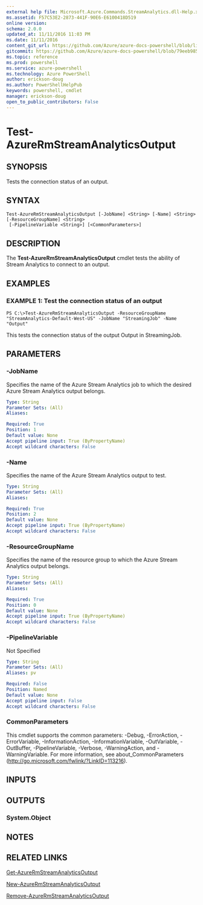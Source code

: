 ```yaml
---
external help file: Microsoft.Azure.Commands.StreamAnalytics.dll-Help.xml
ms.assetid: F57C53E2-2873-441F-90E6-E6100418D519
online version: 
schema: 2.0.0
updated_at: 11/11/2016 11:03 PM
ms.date: 11/11/2016
content_git_url: https://github.com/Azure/azure-docs-powershell/blob/live/azureps-cmdlets-docs/ResourceManager/AzureRM.StreamAnalytics/v2.3.0/Test-AzureRmStreamAnalyticsOutput.md
gitcommit: https://github.com/Azure/azure-docs-powershell/blob/79eeb985ea480979357fb4695832a0c3d29a48bf/azureps-cmdlets-docs/ResourceManager/AzureRM.StreamAnalytics/v2.3.0/Test-AzureRmStreamAnalyticsOutput.md
ms.topic: reference
ms.prod: powershell
ms.service: azure-powershell
ms.technology: Azure PowerShell
author: erickson-doug
ms.author: PowerShellHelpPub
keywords: powershell, cmdlet
manager: erickson-doug
open_to_public_contributors: False
---
```


# Test-AzureRmStreamAnalyticsOutput

## SYNOPSIS
Tests the connection status of an output.

## SYNTAX

```
Test-AzureRmStreamAnalyticsOutput [-JobName] <String> [-Name] <String> [-ResourceGroupName] <String>
 [-PipelineVariable <String>] [<CommonParameters>]
```

## DESCRIPTION
The **Test-AzureRmStreamAnalyticsOutput** cmdlet tests the ability of Stream Analytics to connect to an output.

## EXAMPLES

### EXAMPLE 1: Test the connection status of an output
```
PS C:\>Test-AzureRmStreamAnalyticsOutput -ResourceGroupName "StreamAnalytics-Default-West-US" -JobName "StreamingJob" -Name "Output"
```

This tests the connection status of the output Output in StreamingJob.

## PARAMETERS

### -JobName
Specifies the name of the Azure Stream Analytics job to which the desired Azure Stream Analytics output belongs.

```yaml
Type: String
Parameter Sets: (All)
Aliases: 

Required: True
Position: 1
Default value: None
Accept pipeline input: True (ByPropertyName)
Accept wildcard characters: False
```

### -Name
Specifies the name of the Azure Stream Analytics output to test.

```yaml
Type: String
Parameter Sets: (All)
Aliases: 

Required: True
Position: 2
Default value: None
Accept pipeline input: True (ByPropertyName)
Accept wildcard characters: False
```

### -ResourceGroupName
Specifies the name of the resource group to which the Azure Stream Analytics output belongs.

```yaml
Type: String
Parameter Sets: (All)
Aliases: 

Required: True
Position: 0
Default value: None
Accept pipeline input: True (ByPropertyName)
Accept wildcard characters: False
```

### -PipelineVariable
Not Specified

```yaml
Type: String
Parameter Sets: (All)
Aliases: pv

Required: False
Position: Named
Default value: None
Accept pipeline input: False
Accept wildcard characters: False
```

### CommonParameters
This cmdlet supports the common parameters: -Debug, -ErrorAction, -ErrorVariable, -InformationAction, -InformationVariable, -OutVariable, -OutBuffer, -PipelineVariable, -Verbose, -WarningAction, and -WarningVariable. For more information, see about_CommonParameters (http://go.microsoft.com/fwlink/?LinkID=113216).

## INPUTS

## OUTPUTS

### System.Object

## NOTES

## RELATED LINKS

[Get-AzureRmStreamAnalyticsOutput](xref:ResourceManager/AzureRM.StreamAnalytics/v2.3.0/Get-AzureRmStreamAnalyticsOutput.md)

[New-AzureRmStreamAnalyticsOutput](xref:ResourceManager/AzureRM.StreamAnalytics/v2.3.0/New-AzureRmStreamAnalyticsOutput.md)

[Remove-AzureRmStreamAnalyticsOutput](xref:ResourceManager/AzureRM.StreamAnalytics/v2.3.0/Remove-AzureRmStreamAnalyticsOutput.md)


